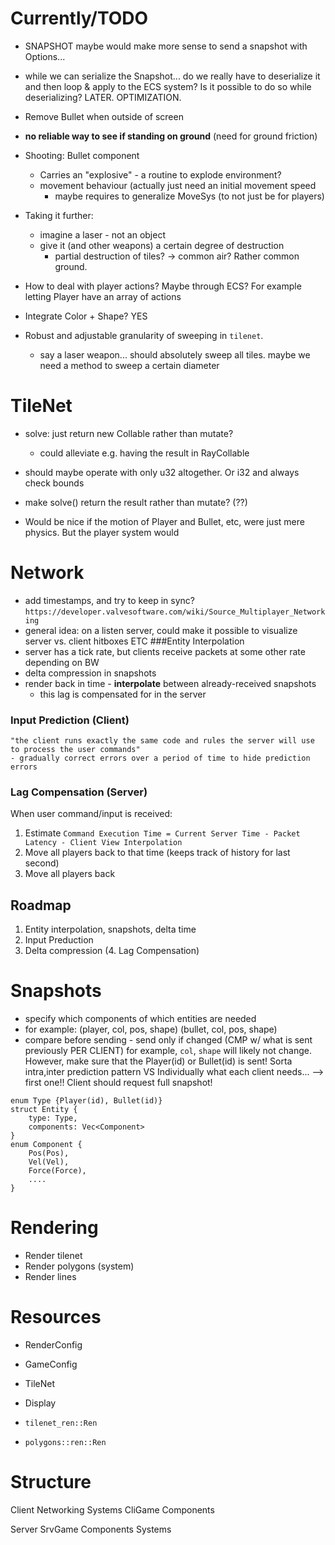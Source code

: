 # Currently/TODO
- SNAPSHOT
    maybe would make more sense to send a snapshot with Options...




- while we can serialize the Snapshot...
    do we really have to deserialize it and then loop & apply to the ECS system?
    Is it possible to do so while deserializing? LATER. OPTIMIZATION.

- Remove Bullet when outside of screen
- **no reliable way to see if standing on ground** (need for ground friction)

- Shooting: Bullet component
    - Carries an "explosive" - a routine to explode environment?
    - movement behaviour (actually just need an initial movement speed
        - maybe requires to generalize MoveSys (to not just be for players)
- Taking it further:
    - imagine a laser - not an object
    - give it (and other weapons) a certain degree of destruction
        - partial destruction of tiles? -> common air? Rather common ground.

- How to deal with player actions? Maybe through ECS? For example letting Player have an array of actions

- Integrate Color + Shape? YES

- Robust and adjustable granularity of sweeping in `tilenet`.
     - say a laser weapon... should absolutely sweep all tiles.
       maybe we need a method to sweep a certain diameter


# TileNet
- solve: just return new Collable rather than mutate?
  - could alleviate e.g. having the result in RayCollable
- should maybe operate with only u32 altogether. Or i32 and always check bounds
- make solve() return the result rather than mutate? (??)

- Would be nice if the motion of Player and Bullet, etc, were just mere physics.
        But the player system would 

# Network
- add timestamps, and try to keep in sync?
`https://developer.valvesoftware.com/wiki/Source_Multiplayer_Networking`
- general idea: on a listen server, could make it possible to visualize server vs. client hitboxes ETC
###Entity Interpolation
- server has a tick rate, but clients receive packets at some other rate depending on BW
- delta compression in snapshots
- render back in time - **interpolate** between already-received snapshots
    - this lag is compensated for in the server
### Input Prediction (Client)
    "the client runs exactly the same code and rules the server will use to process the user commands"
    - gradually correct errors over a period of time to hide prediction errors
### Lag Compensation (Server)
When user command/input is received:
 1. Estimate `Command Execution Time = Current Server Time - Packet Latency - Client View Interpolation`
 2. Move all players back to that time (keeps track of history for last second)
 3. Move all players back

## Roadmap
1. Entity interpolation, snapshots, delta time
2. Input Preduction
3. Delta compression
(4. Lag Compensation)

# Snapshots
- specify which components of which entities are needed
- for example:
     (player, col, pos, shape)
     (bullet, col, pos, shape)
- compare before sending - send only if changed (CMP w/ what is sent previously PER CLIENT)
     for example, `col`, `shape` will likely not change.
     However, make sure that the Player(id) or Bullet(id) is sent!
 Sorta intra,inter prediction pattern VS Individually what each client needs...
        --> first one!! Client should request full snapshot!
```
enum Type {Player(id), Bullet(id)}
struct Entity {
    type: Type,
    components: Vec<Component>
}
enum Component {
    Pos(Pos),
    Vel(Vel),
    Force(Force),
    ....
}
```

# Rendering
 - Render tilenet 
 - Render polygons (system)
 - Render lines

# Resources
  - RenderConfig
  - GameConfig
  - TileNet
  - Display

  - `tilenet_ren::Ren`
  - `polygons::ren::Ren`


# Structure
Client
  Networking
  Systems
  CliGame
    Components

Server
  SrvGame
    Components
  Systems



